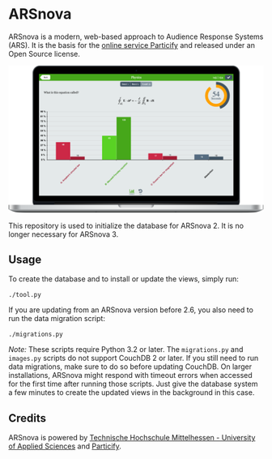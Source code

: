 # ARSnova

ARSnova is a modern, web-based approach to Audience Response Systems (ARS).
It is the basis for the [online service Particify](https://particify.de) and released under an Open Source license.

![ARSnova](src/site/resources/showcase.png)

This repository is used to initialize the database for ARSnova 2.
It is no longer necessary for ARSnova 3.


## Usage

To create the database and to install or update the views, simply run:

    ./tool.py

If you are updating from an ARSnova version before 2.6,
you also need to run the data migration script:

    ./migrations.py

*Note:* These scripts require Python 3.2 or later.
The `migrations.py` and `images.py` scripts do not support CouchDB 2 or later.
If you still need to run data migrations, make sure to do so before updating CouchDB.
On larger installations, ARSnova might respond with timeout errors when accessed for the first time after running those scripts.
Just give the database system a few minutes to create the updated views in the background in this case.


## Credits

ARSnova is powered by [Technische Hochschule Mittelhessen - University of Applied Sciences](https://www.thm.de)
and [Particify](https://particify.de).
